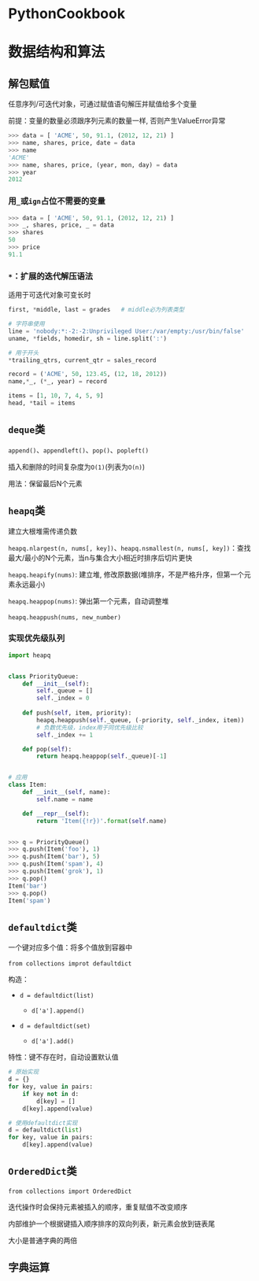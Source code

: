 # PythonCookbook

# 数据结构和算法

## 解包赋值

任意序列/可迭代对象，可通过赋值语句解压并赋值给多个变量

前提：变量的数量必须跟序列元素的数量一样, 否则产生ValueError异常

```python
>>> data = [ 'ACME', 50, 91.1, (2012, 12, 21) ]
>>> name, shares, price, date = data
>>> name
'ACME'
>>> name, shares, price, (year, mon, day) = data
>>> year
2012
```

### 用`_`​或`ign`​占位不需要的变量

```python
>>> data = [ 'ACME', 50, 91.1, (2012, 12, 21) ]
>>> _, shares, price, _ = data
>>> shares
50
>>> price
91.1
```

### `*`​：扩展的迭代解压语法

适用于可迭代对象可变长时

```python
first, *middle, last = grades  	# middle必为列表类型

# 字符串使用
line = 'nobody:*:-2:-2:Unprivileged User:/var/empty:/usr/bin/false'
uname, *fields, homedir, sh = line.split(':')

# 用于开头
*trailing_qtrs, current_qtr = sales_record 

record = ('ACME', 50, 123.45, (12, 18, 2012))
name,*_, (*_, year) = record

items = [1, 10, 7, 4, 5, 9]
head, *tail = items
```

## ​`deque`​类

​`append()`​、`appendleft()`​、`pop()`​、`popleft()`​

插入和删除的时间复杂度为`O(1)`​(列表为`O(n)`​)

用法：保留最后N个元素

## `heapq`​类

建立大根堆需传递负数

​`heapq.nlargest(n, nums[, key])`​、`heapq.nsmallest(n, nums[, key])`​：查找最大/最小的N个元素，当n与集合大小相近时排序后切片更快

​`heapq.heapify(nums)`​: 建立堆, 修改原数据(堆排序，不是严格升序，但第一个元素永远最小)

​`heapq.heappop(nums)`​: 弹出第一个元素，自动调整堆

​`heapq.heappush(nums, new_number)`​

### 实现优先级队列

```python
import heapq


class PriorityQueue:
	def __init__(self):
		self._queue = []
		self._index = 0
	
	def push(self, item, priority):
		heapq.heappush(self._queue, (-priority, self._index, item))
		# 负数优先级，index用于同优先级比较
		self._index += 1

	def pop(self):
		return heapq.heappop(self._queue)[-1]


# 应用
class Item:
	def __init__(self, name):
		self.name = name

	def __repr__(self):
		return 'Item({!r})'.format(self.name)


>>> q = PriorityQueue()
>>> q.push(Item('foo'), 1)
>>> q.push(Item('bar'), 5)
>>> q.push(Item('spam'), 4)
>>> q.push(Item('grok'), 1)
>>> q.pop()
Item('bar')
>>> q.pop()
Item('spam')
```

## ​`defaultdict`​类

一个键对应多个值：将多个值放到容器中

​`from collections improt defaultdict`​

构造：

- ​`d = defaultdict(list)`​

  - ​`d['a'].append()`​
- `d = defaultdict(set)`​

  - ​`d['a'].add()`​

特性：键不存在时，自动设置默认值

```python
# 原始实现
d = {}
for key, value in pairs:
	if key not in d:
		d[key] = []
	d[key].append(value)

# 使用defaultdict实现
d = defaultdict(list)
for key, value in pairs:
	d[key].append(value)
```

## ​`OrderedDict`​类

​`from collections import OrderedDict`​

迭代操作时会保持元素被插入的顺序，重复赋值不改变顺序

内部维护一个根据键插入顺序排序的双向列表，新元素会放到链表尾

大小是普通字典的两倍

## 字典运算

‍
